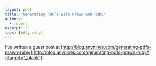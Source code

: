 ```yaml
---
layout: post
title: "Generating PDF’s with Prawn and Ruby"
authors:
  - robert
excerpt: ""
tags: [pdf, ruby]
---
```


I’ve written a guest post at [http://blog.anynines.com/generating-pdfs-prawn-ruby/](http://blog.anynines.com/generating-pdfs-prawn-ruby/){:target="_blank"}.
